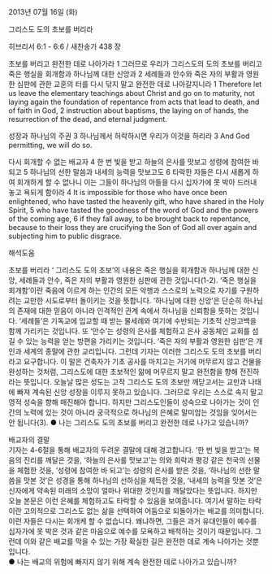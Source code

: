 2013년 07월 16일 (화)

그리스도 도의 초보를 버리라



히브리서 6:1 - 6:6 / 새찬송가 438 장


초보를 버리고 완전한 데로 나아가라 
1 그러므로 우리가 그리스도의 도의 초보를 버리고 죽은 행실을 회개함과 하나님께 대한 신앙과 2 세례들과 안수와 죽은 자의 부활과 영원한 심판에 관한 교훈의 터를 다시 닦지 말고 완전한 데로 나아갈지니라
1 Therefore let us leave the elementary teachings about Christ and go on to maturity, not laying again the foundation of repentance from acts that lead to death, and of faith in God,  2 instruction about baptisms, the laying on of hands, the resurrection of the dead, and eternal judgment.   

성장과 하나님의 주권
3 하나님께서 허락하시면 우리가 이것을 하리라
3 And God permitting, we will do so.   

다시 회개할 수 없는 배교자 
4 한 번 빛을 받고 하늘의 은사를 맛보고 성령에 참여한 바 되고 5 하나님의 선한 말씀과 내세의 능력을 맛보고도 6 타락한 자들은 다시 새롭게 하여 회개하게 할 수 없나니 이는 그들이 하나님의 아들을 다시 십자가에 못 박아 드러내 놓고 욕되게 함이라
4 It is impossible for those who have once been enlightened, who have tasted the heavenly gift, who have shared in the Holy Spirit, 5 who have tasted the goodness of the word of God and the powers of the coming age,  6 if they fall away, to be brought back to repentance, because to their loss they are crucifying the Son of God all over again and subjecting him to public disgrace.

해석도움





초보를 버리라  ‘
그리스도 도의 초보’의 내용은 죽은 행실을 회개함과 하나님께 대한 신앙, 세례들과 안수, 죽은 자의 부활과 영원한 심판에 관한 것입니다(1-2). ‘죽은 행실을 회개함’이란 죽음에 이르게 하는 인간의 모든 악행과 스스로의 노력으로 자기를 구원하려는 교만한 시도로부터 돌이키는 것을 뜻합니다. ‘하나님에 대한 신앙’은 단순히 하나님의 존재에 대한 믿음이 아니라 인격적인 관계 속에서 하나님을 신뢰함을 뜻하는 것입니다. ‘세례들’은 기독교에 입교할 때 받는 물세례와 여기에 수반되는 기초적 신앙고백을 함께 가리키는 것입니다. 또 ‘안수’는 성령의 은사를 체험하고 은사 공동체인 교회를 섬길 수 있는 능력을 얻는 방편을 가리키는 것입니다. ‘죽은 자의 부활과 영원한 심판’은 개인과 세계의 종말에 관한 교리입니다. 그런데 기자는 이러한 그리스도 도의 초보를 버리라고 요구합니다. 이 말은 건축자가 기초 공사를 마치고는 거기에 머무르지 않고 건물을 완성하는 것처럼, 그리스도에 대한 초보적인 앎에 머무르지 말고 완전함을 향해 전진하라는 뜻입니다. 오늘날 많은 성도는 고작 그리스도 도의 초보만 깨닫고서는 교만과 나태에 빠져 계속된 신앙 성장을 이루지 못하고 있습니다. 그러므로 우리는 스스로 속지 말고 영적 성숙을 향해 매진해야 합니다. 하지만 그리스도인들이 성숙으로 나아가는 것이 인간의 노력에 있는 것이 아니라 궁극적으로 하나님의 은혜로 말미암는 것임을 잊어서는 안 됩니다(3). 
● 나는 그리스도 도의 초보를 버리고 완전한 데로 나가고 있습니까?

배교자의 결말  
기자는 4-6절을 통해 배교자의 두려운 결말에 대해 경고합니다. ‘한 번 빛을 받고’는 복음의 진리를 깨달은 것을, ‘하늘의 은사를 맛보고’는 의와 희락과 평강 같은 천국의 선물을 체험한 것을, ‘성령에 참여한 바 되고’는 성령의 은사를 받은 것을, ‘하나님의 선한 말씀을 맛본 것’은 성경을 통해 하나님의 선하심을 체득한 것을, ‘내세의 능력을 맛본 것’은 신자에게 약속된 미래의 소망이 얼마나 위대한 것인지를 깨달았다는 뜻입니다. 하지만 오늘 본문은 이런 은혜를 체험하고도 타락할 수 있음을 보여줍니다. 여기서 말하는 타락이란 고의적으로 그리스도 없는 삶을 선택하여 어둠으로 되돌아가는 배교를 의미합니다. 이런 자들은 다시는 회개케 할 수 없습니다. 왜냐하면, 그들은 과거 유대인들이 예수를 십자가에 못 박은 것과 같은 마음으로 예수를 모욕하고 배척하는 것이기 때문입니다. 그런데 이와 같은 배교를 막을 수 있는 가장 확실한 길은 완전한 데로 계속 나아가는 것뿐입니다.   
● 나는 배교의 위험에 빠지지 않기 위해 계속 완전한 데로 나아가고 있습니까?